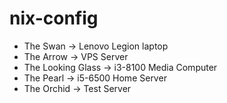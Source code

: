 # nix-config

- The Swan -> Lenovo Legion laptop
- The Arrow -> VPS Server
- The Looking Glass -> i3-8100 Media Computer
- The Pearl -> i5-6500 Home Server
- The Orchid -> Test Server


